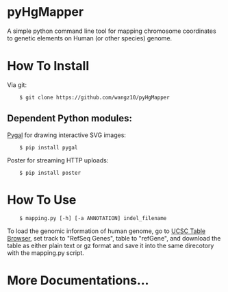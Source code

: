 # pyHgMapper

A simple python command line tool for mapping chromosome coordinates to genetic elements on Human (or other species) genome.

# How To Install

Via git:

```
	$ git clone https://github.com/wangz10/pyHgMapper
```

## Dependent Python modules:

[Pygal](http://pygal.org/ "Pygal") for drawing interactive SVG images:
```
	$ pip install pygal
```

Poster for streaming HTTP uploads:
```
	$ pip install poster
```

# How To Use

```
	$ mapping.py [-h] [-a ANNOTATION] indel_filename
```

To load the genomic information of human genome, go to [UCSC Table Browser](http://genome.ucsc.edu/cgi-bin/hgTables? "UCSC Table Browser"),
set track to "RefSeq Genes", table to "refGene", and download the table as 
either plain text or gz format and save it into the same direcotory with the mapping.py script.

# More Documentations...
